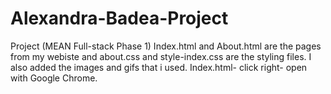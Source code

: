 # Alexandra-Badea-Project
Project (MEAN Full-stack Phase 1)
Index.html and About.html are the pages from my webiste and about.css and style-index.css are the styling files.
I also added the images and gifs that i used.
Index.html- click right- open with Google Chrome.
